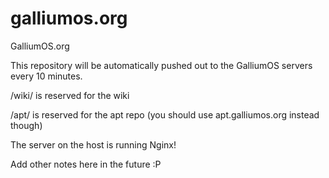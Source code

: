 # galliumos.org
GalliumOS.org

This repository will be automatically pushed out to the GalliumOS servers every 10 minutes.

/wiki/ is reserved for the wiki

/apt/ is reserved for the apt repo (you should use apt.galliumos.org instead though)

The server on the host is running Nginx!

Add other notes here in the future :P
